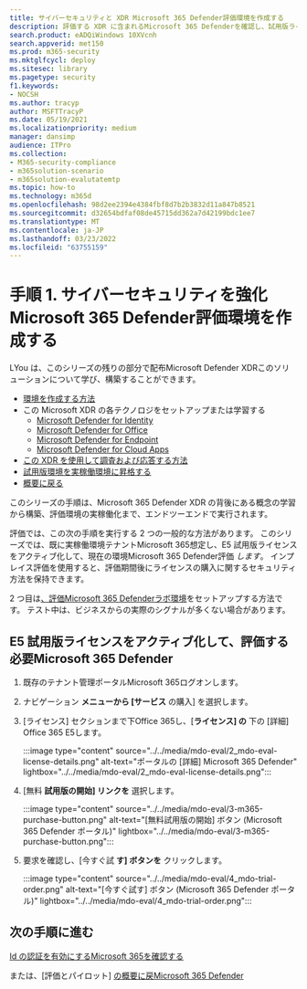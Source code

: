 ```yaml
---
title: サイバーセキュリティと XDR Microsoft 365 Defender評価環境を作成する
description: 評価する XDR に含まれるMicrosoft 365 Defenderを確認し、試用版ライセンスをアクティブ化して、Microsoft 365 Defender 試用版ラボまたはパイロット環境を作成します。 ここで XDR サイバーセキュリティの旅を開始し、そのテストを実稼働環境に持ち込む方法について学ぶ。
search.product: eADQiWindows 10XVcnh
search.appverid: met150
ms.prod: m365-security
ms.mktglfcycl: deploy
ms.sitesec: library
ms.pagetype: security
f1.keywords:
- NOCSH
ms.author: tracyp
author: MSFTTracyP
ms.date: 05/19/2021
ms.localizationpriority: medium
manager: dansimp
audience: ITPro
ms.collection:
- M365-security-compliance
- m365solution-scenario
- m365solution-evalutatemtp
ms.topic: how-to
ms.technology: m365d
ms.openlocfilehash: 98d2ee2394e4384fbf8d7b2b3832d11a847b8521
ms.sourcegitcommit: d32654bdfaf08de45715dd362a7d42199bdc1ee7
ms.translationtype: MT
ms.contentlocale: ja-JP
ms.lasthandoff: 03/23/2022
ms.locfileid: "63755159"
---
```

# <a name="step-1-create-the-microsoft-365-defender-evaluation-environment-for-greater-cyber-security"></a>手順 1. サイバーセキュリティを強化Microsoft 365 Defender評価環境を作成する

LYou は、このシリーズの残りの部分で配布Microsoft Defender XDRこのソリューションについて学び、構築することができます。

- [環境を作成する方法](eval-create-eval-environment.md)
- この Microsoft XDR の各テクノロジをセットアップまたは学習する
    - [Microsoft Defender for Identity](eval-defender-identity-overview.md)
    - [Microsoft Defender for Office](eval-defender-office-365-overview.md)
    - [Microsoft Defender for Endpoint](eval-defender-endpoint-overview.md)
    - [Microsoft Defender for Cloud Apps](eval-defender-mcas-overview.md)
- [この XDR を使用して調査および応答する方法](eval-defender-investigate-respond.md)
- [試用版環境を実稼働環境に昇格する](eval-defender-promote-to-production.md)
- [概要に戻る](eval-overview.md)

このシリーズの手順は、Microsoft 365 Defender XDR の背後にある概念の学習から構築、評価環境の実稼働化まで、エンドツーエンドで実行されます。

評価では、この次の手順を実行する 2 つの一般的な方法があります。 このシリーズでは、既に実稼働環境テナントMicrosoft 365想定し、E5 試用版ライセンスをアクティブ化して、現在の環境Microsoft 365 Defender評価 *します*。 インプレイス評価を使用すると、評価期間後にライセンスの購入に関するセキュリティ方法を保持できます。

2 つ目は[、評価Microsoft 365 Defenderラボ環境](setup-m365deval.md)をセットアップする方法です。 テスト中は、ビジネスからの実際のシグナルが多くない場合があります。

## <a name="you-will-need-to-activate-e5-trial-licenses-to-evaluate-microsoft-365-defender"></a>E5 試用版ライセンスをアクティブ化して、評価する必要Microsoft 365 Defender

1. 既存のテナント管理ポータルMicrosoft 365ログオンします。
2. ナビゲーション **メニューから [サービス** の購入] を選択します。
3. [ライセンス] セクションまで下Office 365し、[**ライセンス] の** 下の [詳細] Office 365 E5します。

   :::image type="content" source="../../media/mdo-eval/2_mdo-eval-license-details.png" alt-text="ポータルの [詳細] Microsoft 365 Defender" lightbox="../../media/mdo-eval/2_mdo-eval-license-details.png":::

4. [無料 **試用版の開始] リンクを** 選択します。

   :::image type="content" source="../../media/mdo-eval/3-m365-purchase-button.png" alt-text="[無料試用版の開始] ボタン (Microsoft 365 Defender ポータル)" lightbox="../../media/mdo-eval/3-m365-purchase-button.png":::

5. 要求を確認し、[今すぐ試 **す] ボタンを** クリックします。

   :::image type="content" source="../../media/mdo-eval/4_mdo-trial-order.png" alt-text="[今すぐ試す] ボタン (Microsoft 365 Defender ポータル)" lightbox="../../media/mdo-eval/4_mdo-trial-order.png":::

## <a name="go-to-the-next-step"></a>次の手順に進む

[Id の認証を有効にするMicrosoft 365を確認する](eval-defender-identity-overview.md)

または、[評価とパイロット] [の概要に戻Microsoft 365 Defender](eval-overview.md)